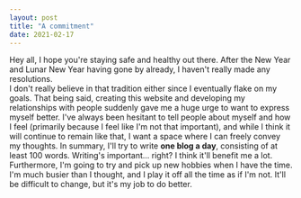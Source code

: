 ```yaml
---
layout: post
title: "A commitment"
date: 2021-02-17
---
```


Hey all, I hope you're staying safe and healthy out there. After the New Year and Lunar New Year having gone by already, I haven't really made any resolutions.  
I don't really believe in that tradition either since I eventually flake on my goals. That being said, creating this website and developing my relationships with people
suddenly gave me a huge urge to want to express myself better. I've always been hesitant to tell people about myself and how I feel (primarily because I feel like I'm
not that important), and while I think it will continue to remain like that, I want a space where I can freely convey my thoughts. In summary, I'll try to write **one 
blog a day**, consisting of at least 100 words. Writing's important... right? I think it'll benefit me a lot. Furthermore, I'm going to try and pick up new hobbies when 
I have the time. I'm much busier than I thought, and I play it off all the time as if I'm not. It'll be difficult to change, but it's my job to do better.
